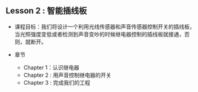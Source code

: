 ## Lesson 2 : 智能插线板

- 课程目标：我们将设计一个利用光线传感器和声音传感器控制开关的插线板， 当光照强度变低或者检测到声音变吵的时候继电器控制的插线板就接通，否则，就断开。

- 章节
	- Chapter 1：认识继电器
	- Chapter 2 : 用声音控制继电器的开关
	- Chapter 3 : 完成我们的工程